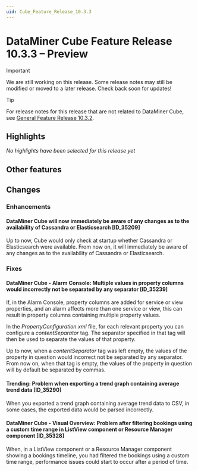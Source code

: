 ```yaml
---
uid: Cube_Feature_Release_10.3.3
---
```


# DataMiner Cube Feature Release 10.3.3 – Preview

> [!IMPORTANT]
> We are still working on this release. Some release notes may still be modified or moved to a later release. Check back soon for updates!

> [!TIP]
> For release notes for this release that are not related to DataMiner Cube, see [General Feature Release 10.3.2](xref:General_Feature_Release_10.3.3).

## Highlights

*No highlights have been selected for this release yet*

## Other features

## Changes

### Enhancements

#### DataMiner Cube will now immediately be aware of any changes as to the availability of Cassandra or Elasticsearch [ID_35209]

<!-- MR 10.3.0 - FR 10.3.3 -->

Up to now, Cube would only check at startup whether Cassandra or Elasticsearch were available. From now on, it will immediately be aware of any changes as to the availability of Cassandra or Elasticsearch.

### Fixes

#### DataMiner Cube - Alarm Console: Multiple values in property columns would incorrectly not be separated by any separator [ID_35239]

<!-- MR 10.2.0 [CU12] - FR 10.3.3 -->

If, in the Alarm Console, property columns are added for service or view properties, and an alarm affects more than one service or view, this can result in property columns containing multiple property values.

In the *PropertyConfiguration.xml* file, for each relevant property you can configure a *contentSeparator* tag. The separator specified in that tag will then be used to separate the values of that property.

Up to now, when a *contentSeparator* tag was left empty, the values of the property in question would incorrect not be separated by any separator. From now on, when that tag is empty, the values of the property in question will by default be separated by commas.

#### Trending: Problem when exporting a trend graph containing average trend data [ID_35290]

<!-- MR 10.3.0 - FR 10.3.3 -->

When you exported a trend graph containing average trend data to CSV, in some cases, the exported data would be parsed incorrectly.

#### DataMiner Cube - Visual Overview: Problem after filtering bookings using a custom time range in ListView component or Resource Manager component [ID_35328]

<!-- MR 10.2.0 [CU12] - FR 10.3.3 -->

When, in a ListView component or a Resource Manager component showing a bookings timeline, you had filtered the bookings using a custom time range, performance issues could start to occur after a period of time.

